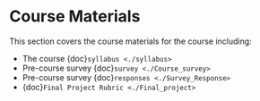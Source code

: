 # Course Materials

This section covers the course materials for the course including: 
* The course {doc}`syllabus <./syllabus>`
* Pre-course survey {doc}`survey <./Course_survey>`
* Pre-course survey {doc}`responses <./Survey_Response>`
* {doc}`Final Project Rubric <./Final_project>`